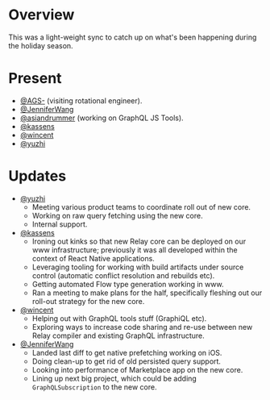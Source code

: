 # Overview

This was a light-weight sync to catch up on what's been happening during the holiday season.

# Present

* [@AGS-](https://github.com/AGS-) (visiting rotational engineer).
* [@JenniferWang](https://github.com/JenniferWang)
* [@asiandrummer](https://github.com/asiandrummer) (working on GraphQL JS Tools).
* [@kassens](https://github.com/kassens)
* [@wincent](https://github.com/wincent)
* [@yuzhi](https://github.com/yuzhi)

# Updates

- [@yuzhi](https://github.com/yuzhi)
  - Meeting various product teams to coordinate roll out of new core.
  - Working on raw query fetching using the new core.
  - Internal support.
- [@kassens](https://github.com/kassens)
  - Ironing out kinks so that new Relay core can be deployed on our www infrastructure; previously it was all developed within the context of React Native applications.
  - Leveraging tooling for working with build artifacts under source control (automatic conflict resolution and rebuilds etc).
  - Getting automated Flow type generation working in www.
  - Ran a meeting to make plans for the half, specifically fleshing out our roll-out strategy for the new core.
- [@wincent](https://github.com/wincent)
  - Helping out with GraphQL tools stuff (GraphiQL etc).
  - Exploring ways to increase code sharing and re-use between new Relay compiler and existing GraphQL infrastructure.
- [@JenniferWang](https://github.com/JenniferWang)
  - Landed last diff to get native prefetching working on iOS.
  - Doing clean-up to get rid of old persisted query support.
  - Looking into performance of Marketplace app on the new core.
  - Lining up next big project, which could be adding `GraphQLSubscription` to the new core.
